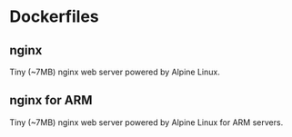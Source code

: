 # Dockerfiles

## nginx
Tiny (~7MB) nginx web server powered by Alpine Linux.

## nginx for ARM
Tiny (~7MB) nginx web server powered by Alpine Linux for ARM servers.
